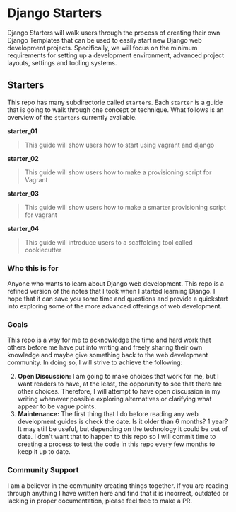 # Django Starters

Django Starters will walk users through the process of creating their own Django Templates that can be used to easily start new Django web development projects.  Specifically, we will focus on the minimum requirements for setting up a development environment, advanced project layouts, settings and tooling systems. 

## Starters

This repo has many subdirectorie called `starters`.  Each `starter` is a guide that is going to walk through one concept or technique.  What follows is an overview of the `starters` currently available.

**starter_01**
> This guide will show users how to start using vagrant and django

**starter_02**
> This guide will show users how to make a provisioning script for Vagrant

**starter_03**
> This guide will show users how to make a smarter provisioning script for vagrant

**starter_04**
> This guide will introduce users to a scaffolding tool called cookiecutter


### Who this is for

Anyone who wants to learn about Django web development.  This repo is a refined version of the notes that I took when I started learning Django.  I hope that it can save you some time and questions and provide a quickstart into exploring some of the more advanced offerings of web development.  

### Goals

This repo is a way for me to acknowledge the time and hard work that others before me have put into writing and freely sharing their own knowledge and maybe give something back to the web development community.  In doing so, I will strive to achieve the following: 

2.  **Open Discussion:**  I am going to make choices that work for me, but I want readers to have, at the least, the opporunity to see that there are other choices.  Therefore, I will attempt to have open discussion in my writing whenever possible exploring alternatives or clarifying what appear to be vague points.  
3.  **Maintenance:**  The first thing that I do before reading any web development guides is check the date.  Is it older than 6 months?  1 year?  It may still be useful, but depending on the technology it could be out of date.  I don't want that to happen to this repo so I will commit time to creating a process to test the code in this repo every few months to keep it up to date. 

### Community Support

I am a believer in the community creating things together.  If you are reading through anything I have written here and find that it is incorrect, outdated or lacking in proper documentation, please feel free to make a PR.





